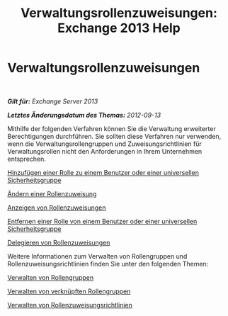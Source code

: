 ﻿---
title: 'Verwaltungsrollenzuweisungen: Exchange 2013 Help'
TOCTitle: Verwaltungsrollenzuweisungen
ms:assetid: 1d174faa-cea9-4267-a7b4-462041cf009b
ms:mtpsurl: https://technet.microsoft.com/de-de/library/Dd638091(v=EXCHG.150)
ms:contentKeyID: 50475135
ms.date: 05/22/2018
mtps_version: v=EXCHG.150
ms.translationtype: MT
---

# Verwaltungsrollenzuweisungen

 

_**Gilt für:** Exchange Server 2013_

_**Letztes Änderungsdatum des Themas:** 2012-09-13_

Mithilfe der folgenden Verfahren können Sie die Verwaltung erweiterter Berechtigungen durchführen. Sie sollten diese Verfahren nur verwenden, wenn die Verwaltungsrollengruppen und Zuweisungsrichtlinien für Verwaltungsrollen nicht den Anforderungen in Ihrem Unternehmen entsprechen.

[Hinzufügen einer Rolle zu einem Benutzer oder einer universellen Sicherheitsgruppe](add-a-role-to-a-user-or-usg-exchange-2013-help.md)

[Ändern einer Rollenzuweisung](change-a-role-assignment-exchange-2013-help.md)

[Anzeigen von Rollenzuweisungen](view-role-assignments-exchange-2013-help.md)

[Entfernen einer Rolle von einem Benutzer oder einer universellen Sicherheitsgruppe](remove-a-role-from-a-user-or-usg-exchange-2013-help.md)

[Delegieren von Rollenzuweisungen](delegate-role-assignments-exchange-2013-help.md)

Weitere Informationen zum Verwalten von Rollengruppen und Rollenzuweisungsrichtlinien finden Sie unter den folgenden Themen:

[Verwalten von Rollengruppen](manage-role-groups-exchange-2013-help.md)

[Verwalten von verknüpften Rollengruppen](manage-linked-role-groups-exchange-2013-help.md)

[Verwalten von Rollenzuweisungsrichtlinien](manage-role-assignment-policies-exchange-2013-help.md)

